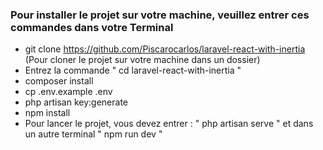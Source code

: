 ### Pour installer le projet sur votre machine, veuillez entrer ces commandes dans votre Terminal

- git clone https://github.com/Piscarocarlos/laravel-react-with-inertia (Pour cloner le projet sur votre machine dans un dossier)
- Entrez la commande " cd laravel-react-with-inertia "
- composer install
- cp .env.example .env
- php artisan key:generate
- npm install
- Pour lancer le projet, vous devez entrer : " php artisan serve " et dans un autre terminal " npm run dev "
